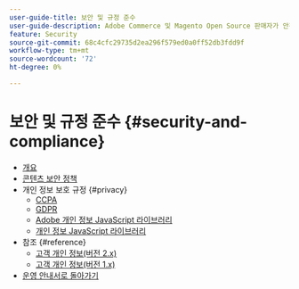 ```yaml
---
user-guide-title: 보안 및 규정 준수
user-guide-description: Adobe Commerce 및 Magento Open Source 판매자가 안전한 환경을 유지하고 관할 지역의 온라인 판매자를 위한 법적 요구 사항 및 모범 사례를 충족해야 하는 책임을 어떻게 충족하는지 알아봅니다.
feature: Security
source-git-commit: 68c4cfc29735d2ea296f579ed0a0ff52db3fdd9f
workflow-type: tm+mt
source-wordcount: '72'
ht-degree: 0%

---
```



# 보안 및 규정 준수 {#security-and-compliance}

- [개요](overview.md)
- [콘텐츠 보안 정책](content-security-policy.md)
- 개인 정보 보호 규정 {#privacy}
   - [CCPA](privacy/ccpa.md)
   - [GDPR](privacy/gdpr.md)
   - [Adobe 개인 정보 JavaScript 라이브러리](privacy/adobe-javascript-library.md)
   - [개인 정보 JavaScript 라이브러리](privacy/javascript-library.md)
- 참조 {#reference}
   - [고객 개인 정보(버전 2.x)](privacy/data-m2.md)
   - [고객 개인 정보(버전 1.x)](privacy/data-m1.md)
- [운영 안내서로 돌아가기](https://experienceleague.adobe.com/docs/commerce-operations/operational-guides/home.html)
